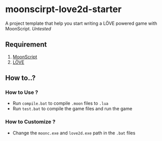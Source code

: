 # moonscirpt-love2d-starter
A project template that help you start writing a LÖVE powered game with MoonScript. *Untested*

## Requirement
1. [MoonScript](https://github.com/leafo/moonscript)
2. [LÖVE](https://love2d.org/)

## How to..?

### How to Use ?

- Run `compile.bat` to compile `.moon` files to `.lua`
- Run `test.bat` to compile the game files and run the game

### How to Customize ?

- Change the `moonc.exe` and `love2d.exe` path in the `.bat` files
